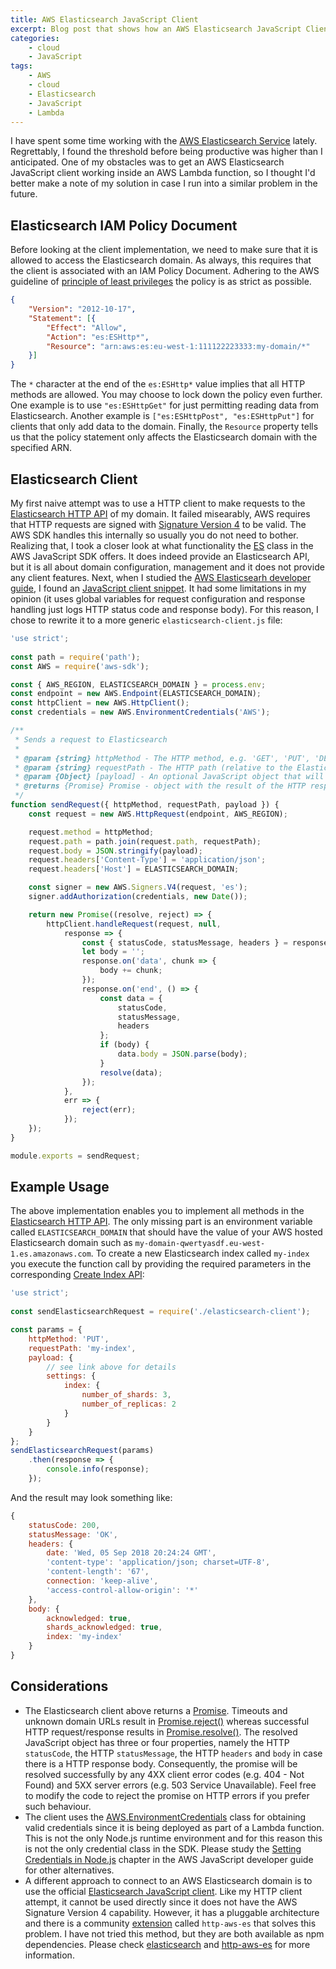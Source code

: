 ```yaml
---
title: AWS Elasticsearch JavaScript Client
excerpt: Blog post that shows how an AWS Elasticsearch JavaScript Client can be implemented in addition to an example of an AWS Elasticsearch IAM policy implementation.
categories: 
    - cloud 
    - JavaScript
tags: 
    - AWS
    - cloud
    - Elasticsearch
    - JavaScript
    - Lambda
---
```



I have spent some time working with the [AWS Elasticsearch Service](https://aws.amazon.com/elasticsearch-service/) lately. Regrettably, I found the threshold before being productive was higher than I anticipated. One of my obstacles was to get an AWS Elasticsearch JavaScript client working inside an AWS Lambda function, so I thought I'd better make a note of my solution in case I run into a similar problem in the future.

## Elasticsearch IAM Policy Document

Before looking at the client implementation, we need to make sure that it is allowed to access the Elasticsearch domain. As always, this requires that the client is associated with an IAM Policy Document. Adhering to the AWS guideline of [principle of least privileges](https://docs.aws.amazon.com/IAM/latest/UserGuide/best-practices.html#grant-least-privilege) the policy is as strict as possible.

```json
{
    "Version": "2012-10-17",
    "Statement": [{
        "Effect": "Allow",
        "Action": "es:ESHttp*", 
        "Resource": "arn:aws:es:eu-west-1:111122223333:my-domain/*"
    }]
}
```
    

The `*` character at the end of the `es:ESHttp*` value implies that all HTTP methods are allowed. You may choose to lock down the policy even further. One example is to use `"es:ESHttpGet"` for just permitting reading data from Elasticsearch. Another example is `["es:ESHttpPost", "es:ESHttpPut"]` for clients that only add data to the domain. Finally, the `Resource` property tells us that the policy statement only affects the Elasticsearch domain with the specified ARN.

## Elasticsearch Client

My first naive attempt was to use a HTTP client to make requests to the [Elasticsearch HTTP API](https://www.elastic.co/guide/en/elasticsearch/reference/6.2/docs.html) of my domain. It failed misearably, AWS requires that HTTP requests are signed with [Signature Version 4](https://docs.aws.amazon.com/general/latest/gr/signature-version-4.html) to be valid. The AWS SDK handles this internally so usually you do not need to bother. Realizing that, I took a closer look at what functionality the [ES](https://docs.aws.amazon.com/AWSJavaScriptSDK/latest/AWS/ES.html) class in the AWS JavaScript SDK offers. It does indeed provide an Elasticsearch API, but it is all about domain configuration, management and it does not provide any client features. Next, when I studied the [AWS Elasticsearh developer guide](https://docs.aws.amazon.com/elasticsearch-service/latest/developerguide/what-is-amazon-elasticsearch-service.html), I found an [JavaScript client snippet](https://docs.aws.amazon.com/elasticsearch-service/latest/developerguide/es-indexing-programmatic.html#es-indexing-programmatic-node). It had some limitations in my opinion (it uses global variables for request configuration and response handling just logs HTTP status code and response body). For this reason, I chose to rewrite it to a more generic `elasticsearch-client.js` file:

```javascript
'use strict';
    
const path = require('path');
const AWS = require('aws-sdk');

const { AWS_REGION, ELASTICSEARCH_DOMAIN } = process.env;
const endpoint = new AWS.Endpoint(ELASTICSEARCH_DOMAIN);
const httpClient = new AWS.HttpClient();
const credentials = new AWS.EnvironmentCredentials('AWS');

/**
 * Sends a request to Elasticsearch
 *
 * @param {string} httpMethod - The HTTP method, e.g. 'GET', 'PUT', 'DELETE', etc
 * @param {string} requestPath - The HTTP path (relative to the Elasticsearch domain), e.g. '.kibana'
 * @param {Object} [payload] - An optional JavaScript object that will be serialized to the HTTP request body
 * @returns {Promise} Promise - object with the result of the HTTP response
 */
function sendRequest({ httpMethod, requestPath, payload }) {
    const request = new AWS.HttpRequest(endpoint, AWS_REGION);

    request.method = httpMethod;
    request.path = path.join(request.path, requestPath);
    request.body = JSON.stringify(payload);
    request.headers['Content-Type'] = 'application/json';
    request.headers['Host'] = ELASTICSEARCH_DOMAIN;

    const signer = new AWS.Signers.V4(request, 'es');
    signer.addAuthorization(credentials, new Date());

    return new Promise((resolve, reject) => {
        httpClient.handleRequest(request, null,
            response => {
                const { statusCode, statusMessage, headers } = response;
                let body = '';
                response.on('data', chunk => {
                    body += chunk;
                });
                response.on('end', () => {
                    const data = {
                        statusCode,
                        statusMessage,
                        headers
                    };
                    if (body) {
                        data.body = JSON.parse(body);
                    }
                    resolve(data);
                });
            },
            err => {
                reject(err);
            });
    });
}

module.exports = sendRequest;
```    

## Example Usage

The above implementation enables you to implement all methods in the [Elasticsearch HTTP API](https://www.elastic.co/guide/en/elasticsearch/reference/6.2/docs.html). The only missing part is an environment variable called `ELASTICSEARCH_DOMAIN` that should have the value of your AWS hosted Elasticsearch domain such as `my-domain-qwertyasdf.eu-west-1.es.amazonaws.com`. To create a new Elasticsearch index called `my-index` you execute the function call by providing the required parameters in the corresponding [Create Index API](https://www.elastic.co/guide/en/elasticsearch/reference/6.2/indices-create-index.html):

```javascript
'use strict';
    
const sendElasticsearchRequest = require('./elasticsearch-client');

const params = {
    httpMethod: 'PUT',
    requestPath: 'my-index',
    payload: {
        // see link above for details
        settings: {
            index: {
                number_of_shards: 3,
                number_of_replicas: 2
            }
        }
    }
};
sendElasticsearchRequest(params)
    .then(response => {
        console.info(response);
    });
```

And the result may look something like:

```javascript
{ 
    statusCode: 200,
    statusMessage: 'OK',
    headers: { 
        date: 'Wed, 05 Sep 2018 20:24:24 GMT',
        'content-type': 'application/json; charset=UTF-8',
        'content-length': '67',
        connection: 'keep-alive',
        'access-control-allow-origin': '*' 
    },
    body: { 
        acknowledged: true,
        shards_acknowledged: true,
        index: 'my-index'
    } 
}
```

## Considerations

*   The Elasticsearch client above returns a [Promise](https://developer.mozilla.org/en-US/docs/Web/JavaScript/Reference/Global_Objects/Promise). Timeouts and unknown domain URLs result in [Promise.reject()](https://developer.mozilla.org/en-US/docs/Web/JavaScript/Reference/Global_Objects/Promise/reject) whereas successful HTTP request/response results in [Promise.resolve()](https://developer.mozilla.org/en-US/docs/Web/JavaScript/Reference/Global_Objects/Promise/resolve). The resolved JavaScript object has three or four properties, namely the HTTP `statusCode`, the HTTP `statusMessage`, the HTTP `headers` and `body` in case there is a HTTP response body. Consequently, the promise will be resolved successfully by any 4XX client error codes (e.g. 404 - Not Found) and 5XX server errors (e.g. 503 Service Unavailable). Feel free to modify the code to reject the promise on HTTP errors if you prefer such behaviour.
*   The client uses the [AWS.EnvironmentCredentials](https://docs.aws.amazon.com/AWSJavaScriptSDK/latest/AWS/EnvironmentCredentials.html) class for obtaining valid credentials since it is being deployed as part of a Lambda function. This is not the only Node.js runtime environment and for this reason this is not the only credential class in the SDK. Please study the [Setting Credentials in Node.js](https://docs.aws.amazon.com/sdk-for-javascript/v2/developer-guide/setting-credentials-node.html) chapter in the AWS JavaScript developer guide for other alternatives.
*   A different approach to connect to an AWS Elasticsearch domain is to use the official [Elasticsearch JavaScript client](https://www.elastic.co/guide/en/elasticsearch/client/javascript-api/current/api-reference-6-2.html). Like my HTTP client attempt, it cannot be used directly since it does not have the AWS Signature Version 4 capability. However, it has a pluggable architecture and there is a community [extension](https://www.elastic.co/guide/en/elasticsearch/client/javascript-api/15.x/extensions.html) called `http-aws-es` that solves this problem. I have not tried this method, but they are both available as npm dependencies. Please check [elasticsearch](https://www.npmjs.com/package/elasticsearch") and [http-aws-es](https://www.npmjs.com/package/http-aws-es) for more information.